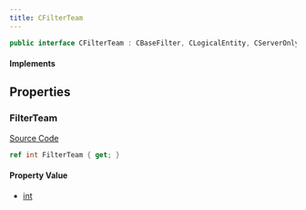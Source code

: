 ```yaml
---
title: CFilterTeam
---
```


```csharp
public interface CFilterTeam : CBaseFilter, CLogicalEntity, CServerOnlyEntity, CBaseEntity, CEntityInstance, ISchemaClass<CEntityInstance>, ISchemaClass<CBaseEntity>, ISchemaClass<CServerOnlyEntity>, ISchemaClass<CLogicalEntity>, ISchemaClass<CBaseFilter>, ISchemaClass<CFilterTeam>, ISchemaField, ISchemaClass, INativeHandle
```

#### Implements

## Properties

### FilterTeam

[Source Code](https://github.com/swiftly-solution/swiftlys2/blob/beta/managed/src/SwiftlyS2.Generated/Schemas/Interfaces/CFilterTeam.cs#L16)

```csharp
ref int FilterTeam { get; }
```

#### Property Value

- [int](https://learn.microsoft.com/dotnet/api/system.int32)

